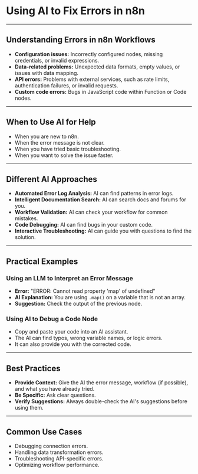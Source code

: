 # Using AI to Fix Errors in n8n

---

## Understanding Errors in n8n Workflows

*   **Configuration issues:** Incorrectly configured nodes, missing credentials, or invalid expressions.
*   **Data-related problems:** Unexpected data formats, empty values, or issues with data mapping.
*   **API errors:** Problems with external services, such as rate limits, authentication failures, or invalid requests.
*   **Custom code errors:** Bugs in JavaScript code within Function or Code nodes.

---

## When to Use AI for Help

*   When you are new to n8n.
*   When the error message is not clear.
*   When you have tried basic troubleshooting.
*   When you want to solve the issue faster.

---

## Different AI Approaches

*   **Automated Error Log Analysis:** AI can find patterns in error logs.
*   **Intelligent Documentation Search:** AI can search docs and forums for you.
*   **Workflow Validation:** AI can check your workflow for common mistakes.
*   **Code Debugging:** AI can find bugs in your custom code.
*   **Interactive Troubleshooting:** AI can guide you with questions to find the solution.

---

## Practical Examples

### Using an LLM to Interpret an Error Message

*   **Error:** "ERROR: Cannot read property 'map' of undefined"
*   **AI Explanation:** You are using `.map()` on a variable that is not an array.
*   **Suggestion:** Check the output of the previous node.

### Using AI to Debug a Code Node

*   Copy and paste your code into an AI assistant.
*   The AI can find typos, wrong variable names, or logic errors.
*   It can also provide you with the corrected code.

---

## Best Practices

*   **Provide Context:** Give the AI the error message, workflow (if possible), and what you have already tried.
*   **Be Specific:** Ask clear questions.
*   **Verify Suggestions:** Always double-check the AI's suggestions before using them.

---

## Common Use Cases

*   Debugging connection errors.
*   Handling data transformation errors.
*   Troubleshooting API-specific errors.
*   Optimizing workflow performance.
